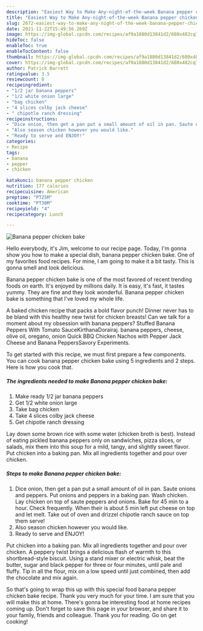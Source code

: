 ```yaml
---
description: "Easiest Way to Make Any-night-of-the-week Banana pepper chicken bake"
title: "Easiest Way to Make Any-night-of-the-week Banana pepper chicken bake"
slug: 2672-easiest-way-to-make-any-night-of-the-week-banana-pepper-chicken-bake
date: 2021-11-22T15:49:56.269Z
image: https://img-global.cpcdn.com/recipes/af9a1880d13841d2/680x482cq70/banana-pepper-chicken-bake-recipe-main-photo.jpg
hideToc: false
enableToc: true
enableTocContent: false
thumbnail: https://img-global.cpcdn.com/recipes/af9a1880d13841d2/680x482cq70/banana-pepper-chicken-bake-recipe-main-photo.jpg
cover: https://img-global.cpcdn.com/recipes/af9a1880d13841d2/680x482cq70/banana-pepper-chicken-bake-recipe-main-photo.jpg
author: Patrick Barrett
ratingvalue: 3.5
reviewcount: 8
recipeingredient:
- "1/2 jar banana peppers"
- "1/2 white onion large"
- "bag chicken"
- "4 slices colby jack cheese"
- " chipotle ranch dressing"
recipeinstructions:
- "Dice onion, then get a pan put a small amount of oil in pan. Saute onions and peppers. Put onions and peppers in a baking pan. Wash chicken. Lay chicken on top of saute peppers and onions. Bake for 45 min to a hour. Check frequently. When their is about 5 min left put cheese on top and let melt. Take out of oven and drizzel chipotle ranch sauce on top them serve!"
- "Also season chicken however you would like."
- "Ready to serve and ENJOY!"
categories:
- Recipe
tags:
- banana
- pepper
- chicken

katakunci: banana pepper chicken 
nutrition: 177 calories
recipecuisine: American
preptime: "PT25M"
cooktime: "PT30M"
recipeyield: "4"
recipecategory: Lunch

---
```



![Banana pepper chicken bake](https://img-global.cpcdn.com/recipes/af9a1880d13841d2/680x482cq70/banana-pepper-chicken-bake-recipe-main-photo.jpg)

Hello everybody, it's Jim, welcome to our recipe page. Today, I'm gonna show you how to make a special dish, banana pepper chicken bake. One of my favorites food recipes. For mine, I am going to make it a bit tasty. This is gonna smell and look delicious.

Banana pepper chicken bake is one of the most favored of recent trending foods on earth. It's enjoyed by millions daily. It is easy, it's fast, it tastes yummy. They are fine and they look wonderful. Banana pepper chicken bake is something that I've loved my whole life.

A baked chicken recipe that packs a bold flavor punch! Dinner never has to be bland with this healthy new twist for chicken breasts! Can we talk for a moment about my obsession with banana peppers? Stuffed Banana Peppers With Tomato SauceKirthanaDorairaj. banana peppers, cheese, olive oil, oregano, onion Quick BBQ Chicken Nachos with Pepper Jack Cheese and Banana PeppersSavory Experiments.


To get started with this recipe, we must first prepare a few components. You can cook banana pepper chicken bake using 5 ingredients and 2 steps. Here is how you cook that.

<!--inarticleads1-->

##### The ingredients needed to make Banana pepper chicken bake:

1. Make ready 1/2 jar banana peppers
1. Get 1/2 white onion large
1. Take bag chicken
1. Take 4 slices colby jack cheese
1. Get  chipotle ranch dressing


Lay down some brown rice with some water (chicken broth is best). Instead of eating pickled banana peppers only on sandwiches, pizza slices, or salads, mix them into this soup for a mild, tangy, and slightly sweet flavor. Put chicken into a baking pan. Mix all ingredients together and pour over chicken. 

<!--inarticleads2-->

##### Steps to make Banana pepper chicken bake:

1. Dice onion, then get a pan put a small amount of oil in pan. Saute onions and peppers. Put onions and peppers in a baking pan. Wash chicken. Lay chicken on top of saute peppers and onions. Bake for 45 min to a hour. Check frequently. When their is about 5 min left put cheese on top and let melt. Take out of oven and drizzel chipotle ranch sauce on top them serve!
1. Also season chicken however you would like.
1. Ready to serve and ENJOY!

Put chicken into a baking pan. Mix all ingredients together and pour over chicken. A peppery twist brings a delicious flash of warmth to this shortbread-style biscuit. Using a stand mixer or electric whisk, beat the butter, sugar and black pepper for three or four minutes, until pale and fluffy. Tip in all the flour, mix on a low speed until just combined, then add the chocolate and mix again. 

So that's going to wrap this up with this special food banana pepper chicken bake recipe. Thank you very much for your time. I am sure that you will make this at home. There's gonna be interesting food at home recipes coming up. Don't forget to save this page in your browser, and share it to your family, friends and colleague. Thank you for reading. Go on get cooking!
